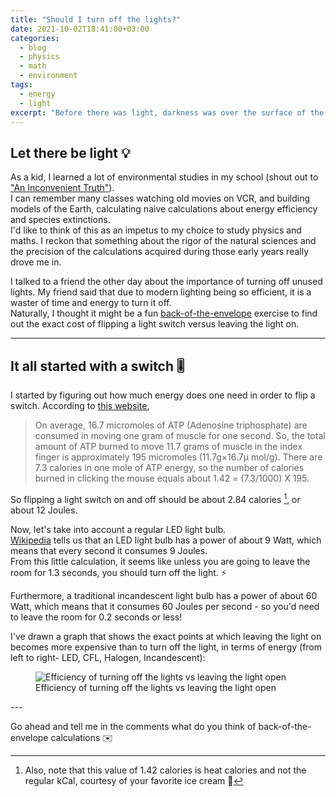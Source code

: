 ```yaml
---
title: "Should I turn off the lights?"
date: 2021-10-02T18:41:00+03:00
categories:
  - blog
  - physics
  - math
  - environment
tags:
  - energy
  - light
excerpt: "Before there was light, darkness was over the surface of the deep"
---
```


## Let there be light 💡
As a kid, I learned a lot of environmental studies in my school (shout out to ["An Inconvenient Truth"][an-inconvenient-truth]).  
I can remember many classes watching old movies on VCR, and building models of the Earth, calculating naive calculations about energy efficiency and species extinctions.  
I'd like to think of this as an impetus to my choice to study physics and maths. I reckon that something about the rigor of the natural sciences and the precision of the calculations acquired during those early years really drove me in.

I talked to a friend the other day about the importance of turning off unused lights. My friend said that due to modern lighting being so efficient, it is a waster of time and energy to turn it off.  
Naturally, I thought it might be a fun [back-of-the-envelope][back-of-the-envelope] exercise to find out the exact cost of flipping a light switch versus leaving the light on.

---

## It all started with a switch 🎚

I started by figuring out how much energy does one need in order to flip a switch. According to [this website][calories-switch-click], 
> On average, 16.7 micromoles of ATP (Adenosine triphosphate) are consumed in moving one gram of muscle for one second. So, the total amount of ATP burned to move 11.7 grams of muscle in the index finger is approximately 195 micromoles (11.7g×16.7μ mol/g). There are 7.3 calories in one mole of ATP energy, so the number of calories burned in clicking the mouse equals about 1.42 = (7.3/1000) X 195.

So flipping a light switch on and off should be about 2.84 calories [^1], or about 12 Joules.

Now, let's take into account a regular LED light bulb.  
[Wikipedia][wikipedia-light-bulbs-comparison] tells us that an LED light bulb has a power of about 9 Watt, which means that every second it consumes 9 Joules.  
From this little calculation, it seems like unless you are going to leave the room for 1.3 seconds, you should turn off the light.  ⚡️

Furthermore, a traditional incan­descent light bulb has a power of about 60 Watt, which means that it consumes 60 Joules per second - so you'd need to leave the room for 0.2 seconds or less!

I've drawn a graph that shows the exact points at which leaving the light on becomes more expensive than to turn off the light, in terms of energy (from left to right- LED, CFL, Halogen, Incandescent):


<figure class="align-left">
  <img src="{{ site.url }}{{ site.baseurl }}/assets/images/2021-10-02-should-i-turn-off-the-lights/light-graph.png" alt="Efficiency of turning off the lights vs leaving the light open">
  <figcaption>Efficiency of turning off the lights vs leaving the light open</figcaption>
</figure> 
---

Go ahead and tell me in the comments what do you think of back-of-the-envelope calculations ✉️

[an-inconvenient-truth]: https://en.wikipedia.org/wiki/An_Inconvenient_Truth
[back-of-the-envelope]: https://en.wikipedia.org/wiki/Back-of-the-envelope_calculation
[calories-switch-click]: https://gadgets.ndtv.com/others/news/revealed-the-number-of-calories-you-burn-with-click-of-a-mouse-341940
[wikipedia-light-bulbs-comparison]: [https://en.wikipedia.org/wiki/LED_lamp#Comparison_table]
[^1]: Also, note that this value of 1.42 calories is heat calories and not the regular kCal, courtesy of your favorite ice cream 🍦